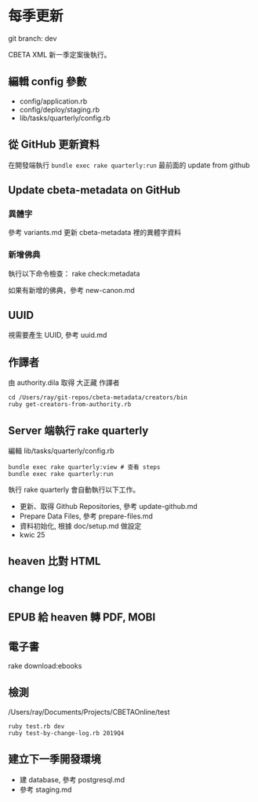 # 每季更新

git branch: dev

CBETA XML 新一季定案後執行。

## 編輯 config 參數

* config/application.rb
* config/deploy/staging.rb
* lib/tasks/quarterly/config.rb

## 從 GitHub 更新資料

在開發端執行 `bundle exec rake quarterly:run` 最前面的 update from github

## Update cbeta-metadata on GitHub

### 異體字

參考 variants.md 更新 cbeta-metadata 裡的異體字資料

### 新增佛典

執行以下命令檢查：
    rake check:metadata

如果有新增的佛典，參考 new-canon.md

## UUID

視需要產生 UUID, 參考 uuid.md

## 作譯者

由 authority.dila 取得 大正藏 作譯者

    cd /Users/ray/git-repos/cbeta-metadata/creators/bin
    ruby get-creators-from-authority.rb

## Server 端執行 rake quarterly

編輯 lib/tasks/quarterly/config.rb

    bundle exec rake quarterly:view # 查看 steps
    bundle exec rake quarterly:run

執行 rake quarterly 會自動執行以下工作。

* 更新、取得 Github Repositories, 參考 update-github.md
* Prepare Data Files, 參考 prepare-files.md
* 資料初始化, 根據 doc/setup.md 做設定
* kwic 25

## heaven 比對 HTML

## change log

## EPUB 給 heaven 轉 PDF, MOBI

## 電子書

rake download:ebooks

## 檢測

/Users/ray/Documents/Projects/CBETAOnline/test

    ruby test.rb dev
    ruby test-by-change-log.rb 2019Q4

## 建立下一季開發環境

* 建 database, 參考 postgresql.md
* 參考 staging.md
